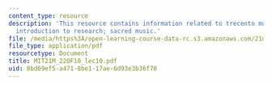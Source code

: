 ```yaml
---
content_type: resource
description: 'This resource contains information related to trecento music and musicology:
  introduction to research; sacred music.'
file: /media/https%3A/open-learning-course-data-rc.s3.amazonaws.com/21m-220-early-music-fall-2010/8bd69ef5a4718be117ae6d93e3b36f70_MIT21M_220F10_lec10.pdf
file_type: application/pdf
resourcetype: Document
title: MIT21M_220F10_lec10.pdf
uid: 8bd69ef5-a471-8be1-17ae-6d93e3b36f70
---
```

